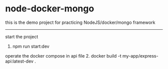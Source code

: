 # node-docker-mongo
this is the demo project for practicing NodeJS/docker/mongo framework

-------------------------------------------
start the project

1. npm run start:dev


operate the docker compose in api file
2. docker build -t my-app/express-api:latest-dev .